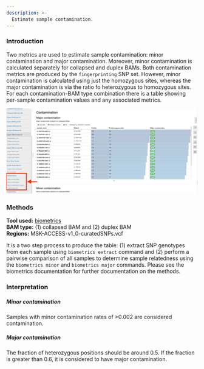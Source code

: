 ```yaml
---
description: >-
  Estimate sample contamination.
---
```


### Introduction

Two metrics are used to estimate sample contamination: minor contamination and major contamination. Moreover, minor contamination is calculated separately for collapsed and duplex BAMs. Both contamination metrics are produced by the `fingerprinting` SNP set. However, minor contamination is calculated using just the homozygous sites, whereas the major contamination is via the ratio fo heterozygous to homozygous sites. For each contamination-BAM type combination there is a table showing per-sample contamination values and any associated metrics.

![Example MultiQC report showing fingerprinting results for 20 samples.](../.gitbook/assets/contamination.png)

### Methods
**Tool used:** [biometrics](https://github.com/msk-access/biometrics)<br>
**BAM type:** (1) collapsed BAM and (2) duplex BAM<br>
**Regions:** MSK-ACCESS-v1_0-curatedSNPs.vcf

It is a two step process to produce the table: (1) extract SNP genotypes from each sample using `biometrics extract` command and (2) perform a pairwise comparison of all samples to determine sample relatedness using the `biometrics minor` and `biometrics major` commands. Please see the biometrics documentation for further documentation on the methods.

### Interpretation

##### Minor contamination
Samples with minor contamination rates of >0.002 are considered contamination.

##### Major contamination
The fraction of heterozygous positions should be around 0.5. If the fraction is greater than 0.6, it is considered to have major contamination.
